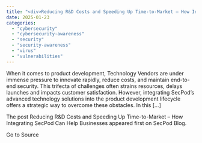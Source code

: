 ```yaml
---
title: "<div>Reducing R&D Costs and Speeding Up Time-to-Market – How Integrating SecPod Can Help Businesses</div>"
date: 2025-01-23
categories: 
  - "cybersecurity"
  - "cybersecurity-awareness"
  - "security"
  - "security-awareness"
  - "virus"
  - "vulnerabilities"
---
```


When it comes to product development, Technology Vendors are under immense pressure to innovate rapidly, reduce costs, and maintain end-to-end security. This trifecta of challenges often strains resources, delays launches and impacts customer satisfaction. However, integrating SecPod’s advanced technology solutions into the product development lifecycle offers a strategic way to overcome these obstacles. In this \[…\]

The post Reducing R&D Costs and Speeding Up Time-to-Market – How Integrating SecPod Can Help Businesses appeared first on SecPod Blog.

Go to Source
